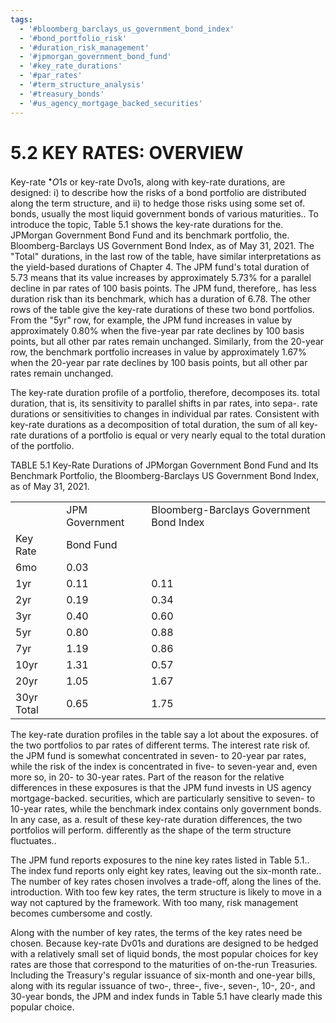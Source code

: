 ```yaml
---
tags:
  - '#bloomberg_barclays_us_government_bond_index'
  - '#bond_portfolio_risk'
  - '#duration_risk_management'
  - '#jpmorgan_government_bond_fund'
  - '#key_rate_durations'
  - '#par_rates'
  - '#term_structure_analysis'
  - '#treasury_bonds'
  - '#us_agency_mortgage_backed_securities'
---
```

# 5.2 KEY RATES: OVERVIEW  

Key-rate $^{\bullet}O1s$ or key-rate Dvo1s, along with key-rate durations, are designed: i) to describe how the risks of a bond portfolio are distributed along the term structure, and ii) to hedge those risks using some set of. bonds, usually the most liquid government bonds of various maturities.. To introduce the topic, Table 5.1 shows the key-rate durations for the. JPMorgan Government Bond Fund and its benchmark portfolio, the. Bloomberg-Barclays US Government Bond Index, as of May 31, 2021. The "Total" durations, in the last row of the table, have similar interpretations as the yield-based durations of Chapter 4. The JPM fund's total duration of 5.73 means that its value increases by approximately $5.73\%$ for a parallel decline in par rates of 100 basis points. The JPM fund, therefore,. has less duration risk than its benchmark, which has a duration of 6.78. The other rows of the table give the key-rate durations of these two bond portfolios. From the "5yr" row, for example, the JPM fund increases in value by approximately $0.80\%$ when the five-year par rate declines by 100 basis points, but all other par rates remain unchanged. Similarly, from the 20-year row, the benchmark portfolio increases in value by approximately $1.67\%$ when the 20-year par rate declines by 100 basis points, but all other par rates remain unchanged.  

The key-rate duration profile of a portfolio, therefore, decomposes its. total duration, that is, its sensitivity to parallel shifts in par rates, into sepa-. rate durations or sensitivities to changes in individual par rates. Consistent with key-rate durations as a decomposition of total duration, the sum of all key-rate durations of a portfolio is equal or very nearly equal to the total duration of the portfolio.  

TABLE 5.1  Key-Rate Durations of JPMorgan Government Bond Fund and Its Benchmark Portfolio, the Bloomberg-Barclays US Government Bond Index, as of May 31, 2021.   


<html><body><table><tr><td></td><td>JPM Government</td><td>Bloomberg-Barclays Government Bond Index</td></tr><tr><td>Key Rate</td><td>Bond Fund</td><td></td></tr><tr><td>6mo</td><td>0.03</td><td></td></tr><tr><td>1yr</td><td>0.11</td><td>0.11</td></tr><tr><td>2yr</td><td>0.19</td><td>0.34</td></tr><tr><td>3yr</td><td>0.40</td><td>0.60</td></tr><tr><td>5yr</td><td>0.80</td><td>0.88</td></tr><tr><td>7yr</td><td>1.19</td><td>0.86</td></tr><tr><td>10yr</td><td>1.31</td><td>0.57</td></tr><tr><td>20yr</td><td>1.05</td><td>1.67</td></tr><tr><td>30yr Total</td><td>0.65</td><td>1.75</td></tr></table></body></html>  

The key-rate duration profiles in the table say a lot about the exposures. of the two portfolios to par rates of different terms. The interest rate risk of. the JPM fund is somewhat concentrated in seven- to 20-year par rates, while the risk of the index is concentrated in five- to seven-year and, even more so, in 20- to 30-year rates. Part of the reason for the relative differences in these exposures is that the JPM fund invests in US agency mortgage-backed. securities, which are particularly sensitive to seven- to 10-year rates, while the benchmark index contains only government bonds. In any case, as a. result of these key-rate duration differences, the two portfolios will perform. differently as the shape of the term structure fluctuates..  

The JPM fund reports exposures to the nine key rates listed in Table 5.1.. The index fund reports only eight key rates, leaving out the six-month rate.. The number of key rates chosen involves a trade-off, along the lines of the. introduction. With too few key rates, the term structure is likely to move in a way not captured by the framework. With too many, risk management becomes cumbersome and costly.  

Along with the number of key rates, the terms of the key rates need be chosen. Because key-rate Dv01s and durations are designed to be hedged with a relatively small set of liquid bonds, the most popular choices for key rates are those that correspond to the maturities of on-the-run Treasuries. Including the Treasury's regular issuance of six-month and one-year bills, along with its regular issuance of two-, three-, five-, seven-, 10-, 20-, and 30-year bonds, the JPM and index funds in Table 5.1 have clearly made this popular choice.  

